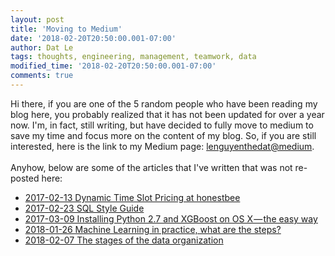 ```yaml
---
layout: post
title: 'Moving to Medium'
date: '2018-02-20T20:50:00.001-07:00'
author: Dat Le
tags: thoughts, engineering, management, teamwork, data
modified_time: '2018-02-20T20:50:00.001-07:00'
comments: true
---
```


Hi there, if you are one of the 5 random people who have been reading my blog here, you probably realized that it has not been updated for over a year now.
I'm, in fact, still writing, but have decided to fully move to medium to save my time and focus more on the content of my blog. So, if you are still interested, here is the link to my Medium page: [lenguyenthedat@medium](https://medium.com/@lenguyenthedat/latest).
<br><br>
Anyhow, below are some of the articles that I've written that was not re-posted here:
- [2017-02-13 Dynamic Time Slot Pricing at honestbee](https://medium.com/@lenguyenthedat/dynamic-time-slot-pricing-5bea92c99e7a)
- [2017-02-23 SQL Style Guide](https://medium.com/@lenguyenthedat/sql-style-guide-9d2d1ae805d2)
- [2017-03-09 Installing Python 2.7 and XGBoost on OS X — the easy way](https://medium.com/@lenguyenthedat/installing-xgboost-on-os-x-1f63c1ed042)
- [2018-01-26 Machine Learning in practice, what are the steps?](https://towardsdatascience.com/machine-learning-in-practice-what-are-the-steps-a4b15ee18546)
- [2018-02-07 The stages of the data organization](https://towardsdatascience.com/the-stages-of-the-data-organization-b3f4f0589716)

